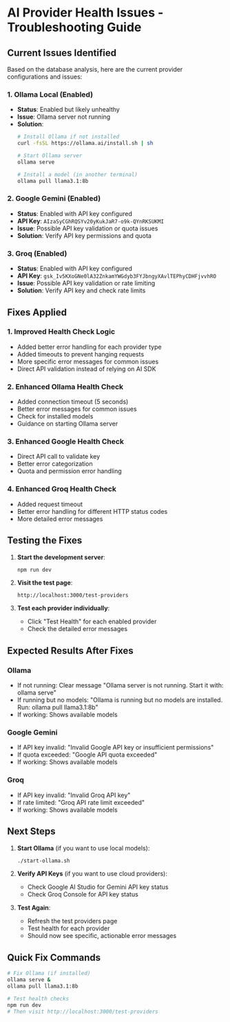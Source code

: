 # AI Provider Health Issues - Troubleshooting Guide

## Current Issues Identified

Based on the database analysis, here are the current provider configurations and issues:

### 1. **Ollama Local** (Enabled)
- **Status**: Enabled but likely unhealthy
- **Issue**: Ollama server not running
- **Solution**: 
  ```bash
  # Install Ollama if not installed
  curl -fsSL https://ollama.ai/install.sh | sh
  
  # Start Ollama server
  ollama serve
  
  # Install a model (in another terminal)
  ollama pull llama3.1:8b
  ```

### 2. **Google Gemini** (Enabled)
- **Status**: Enabled with API key configured
- **API Key**: `AIzaSyCGhRQSYv20yKukJaR7-o9k-QYnRKSUKMI`
- **Issue**: Possible API key validation or quota issues
- **Solution**: Verify API key permissions and quota

### 3. **Groq** (Enabled)
- **Status**: Enabled with API key configured  
- **API Key**: `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`
- **Issue**: Possible API key validation or rate limiting
- **Solution**: Verify API key and check rate limits

## Fixes Applied

### 1. **Improved Health Check Logic**
- Added better error handling for each provider type
- Added timeouts to prevent hanging requests
- More specific error messages for common issues
- Direct API validation instead of relying on AI SDK

### 2. **Enhanced Ollama Health Check**
- Added connection timeout (5 seconds)
- Better error messages for common issues
- Check for installed models
- Guidance on starting Ollama server

### 3. **Enhanced Google Health Check**
- Direct API call to validate key
- Better error categorization
- Quota and permission error handling

### 4. **Enhanced Groq Health Check**
- Added request timeout
- Better error handling for different HTTP status codes
- More detailed error messages

## Testing the Fixes

1. **Start the development server**:
   ```bash
   npm run dev
   ```

2. **Visit the test page**:
   ```
   http://localhost:3000/test-providers
   ```

3. **Test each provider individually**:
   - Click "Test Health" for each enabled provider
   - Check the detailed error messages

## Expected Results After Fixes

### Ollama
- If not running: Clear message "Ollama server is not running. Start it with: ollama serve"
- If running but no models: "Ollama is running but no models are installed. Run: ollama pull llama3.1:8b"
- If working: Shows available models

### Google Gemini
- If API key invalid: "Invalid Google API key or insufficient permissions"
- If quota exceeded: "Google API quota exceeded"
- If working: Shows available models

### Groq
- If API key invalid: "Invalid Groq API key"
- If rate limited: "Groq API rate limit exceeded"
- If working: Shows available models

## Next Steps

1. **Start Ollama** (if you want to use local models):
   ```bash
   ./start-ollama.sh
   ```

2. **Verify API Keys** (if you want to use cloud providers):
   - Check Google AI Studio for Gemini API key status
   - Check Groq Console for API key status

3. **Test Again**:
   - Refresh the test providers page
   - Test health for each provider
   - Should now see specific, actionable error messages

## Quick Fix Commands

```bash
# Fix Ollama (if installed)
ollama serve &
ollama pull llama3.1:8b

# Test health checks
npm run dev
# Then visit http://localhost:3000/test-providers
```
